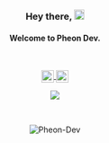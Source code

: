 <h3 align="center"> 
Hey there, <img src="https://media.giphy.com/media/hvRJCLFzcasrR4ia7z/giphy.gif" width="18px" height="18px">
</h3>
<h4 align="center"> 
  Welcome to <a src="https://pheon-dev.web.app/">Pheon Dev. </a>
</h4>

<br />
<p align="center"> 

<a href="https://discord.gg/5qccmFaE">
  <img align="center" alt="Pheon Dev's Discord" width="22px" src="https://raw.githubusercontent.com/peterthehan/peterthehan/master/assets/discord.svg" />
</a>

<a href="https://twitter.com/PheonDev">
  <img align="center" alt="Pheon Dev | Twitter" width="22px" src="https://raw.githubusercontent.com/peterthehan/peterthehan/master/assets/twitter.svg" />
</a>

</p>

<span align="center"> 

  ![](https://visitor-badge.glitch.me/badge?page_id=Pheon-Dev.Pheon-Dev)

</span>

<br />

<p align="center"> <img src="https://github-readme-stats.vercel.app/api?username=Pheon-Dev&show_icons=true&theme=gotham" alt="Pheon-Dev" /> </p>


